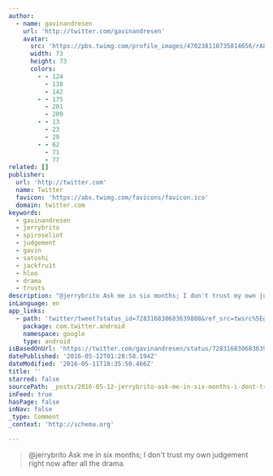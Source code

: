 ```yaml
---
author:
  - name: gavinandresen
    url: 'http://twitter.com/gavinandresen'
    avatar:
      src: 'https://pbs.twimg.com/profile_images/470238110735814656/rA84eW2q_bigger.jpeg'
      width: 73
      height: 73
      colors:
        - - 124
          - 138
          - 142
        - - 175
          - 201
          - 209
        - - 13
          - 23
          - 29
        - - 62
          - 71
          - 77
related: []
publisher:
  url: 'http://twitter.com'
  name: Twitter
  favicon: 'https://abs.twimg.com/favicons/favicon.ico'
  domain: twitter.com
keywords:
  - gavinandresen
  - jerrybrito
  - spiroseliot
  - judgement
  - gavin
  - satoshi
  - jackfru1t
  - hloo
  - drama
  - trusts
description: "@jerrybrito Ask me in six months; I don't trust my own judgement right now after all the drama."
inLanguage: en
app_links:
  - path: 'twitter/tweet?status_id=728316830683639808&ref_src=twsrc%5Egoogle%7Ctwcamp%5Eandroidseo%7Ctwgr%5Estatus%7Ctwterm%5E728316830683639808'
    package: com.twitter.android
    namespace: google
    type: android
isBasedOnUrl: 'https://twitter.com/gavinandresen/status/728316830683639808'
datePublished: '2016-05-12T01:28:58.194Z'
dateModified: '2016-05-11T18:35:50.466Z'
title: ''
starred: false
sourcePath: _posts/2016-05-12-jerrybrito-ask-me-in-six-months-i-dont-trust-my-own-judge.md
inFeed: true
hasPage: false
inNav: false
_type: Comment
_context: 'http://schema.org'

---
```

> @jerrybrito Ask me in six months; I don't trust my own judgement right now after all the drama.